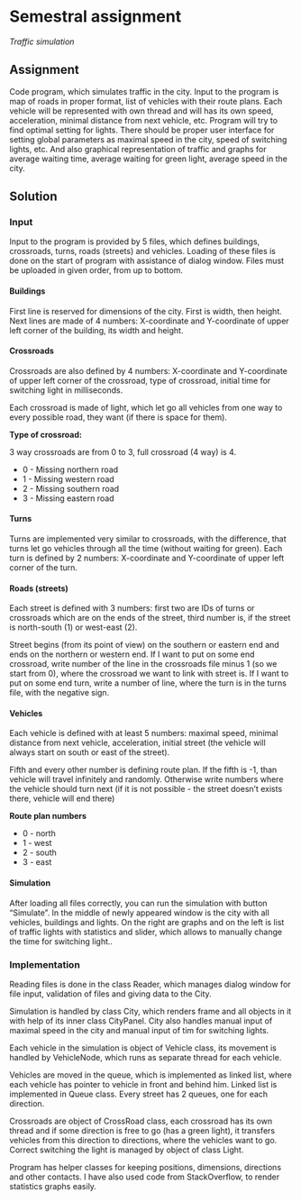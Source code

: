 # Semestral assignment
*Traffic simulation*

## Assignment
Code program, which simulates traffic in the city. Input to the program is map of roads in proper format, list of vehicles with their route plans. Each vehicle will be represented with own thread and will has its own speed, acceleration, minimal distance from next vehicle, etc. Program will try to find optimal setting for lights. There should be proper user interface for setting global parameters as maximal speed in the city, speed of switching lights, etc. And also graphical representation of traffic and graphs for average waiting time, average waiting for green light, average speed in the city.

## Solution

### Input
Input to the program is provided by 5 files, which defines buildings, crossroads, turns, roads (streets) and vehicles. Loading of these files is done on the start of program with assistance of dialog window. Files must be uploaded in given order, from up to bottom.

#### Buildings
First line is reserved for dimensions of the city. First is width, then height. Next lines are made of 4 numbers: X-coordinate and Y-coordinate of upper left corner of the building, its width and height.


#### Crossroads
Crossroads are also defined by 4 numbers: X-coordinate and Y-coordinate of upper left corner of the crossroad, type of crossroad, initial time for switching light in milliseconds. 

Each crossroad is made of light, which let go all vehicles from one way to every possible road, they want (if there is space for them).

**Type of crossroad:**

3 way crossroads are from 0 to 3, full crossroad (4 way) is 4.
* 0 - Missing northern road
* 1 - Missing western road
* 2 - Missing southern road
* 3 - Missing eastern road

#### Turns
Turns are implemented very similar to crossroads, with the difference, that turns let go vehicles through all the time (without waiting for green). Each turn is defined by 2 numbers: X-coordinate and Y-coordinate of upper left corner of the turn.

#### Roads (streets)
Each street is defined with 3 numbers: first two are IDs of turns or crossroads which are on the ends of the street, third number is, if the street is north-south (1) or west-east (2).

Street begins (from its point of view) on the southern or eastern end and ends on the northern or western end. If I want to put on some end crossroad, write number of the line in the crossroads file minus 1 (so we start from 0), where the crossroad we want to link with street is. If I want to put on some end turn, write a number of line, where the turn is in the turns file, with the negative sign.

#### Vehicles
Each vehicle is defined with at least 5 numbers: maximal speed, minimal distance from next vehicle, acceleration, initial street (the vehicle will always start on south or east of the street).

Fifth and every other number is defining route plan. If the fifth is -1, than vehicle will travel infinitely and randomly. Otherwise write numbers where the vehicle should turn next (if it is not possible - the street doesn’t exists there, vehicle will end there)

**Route plan numbers**
* 0 - north
* 1 - west
* 2 - south
* 3 - east

#### Simulation
After loading all files correctly, you can run the simulation with button “Simulate”. In the middle of newly appeared window is the city with all vehicles, buildings and lights. On the right are graphs and on the left is list of traffic lights with statistics and slider, which allows to manually change the time for switching light..

### Implementation
Reading files is done in the class Reader, which manages dialog window for file input, validation of files and giving data to the City.

Simulation is handled by class City, which renders frame and all objects in it with help of its inner class CityPanel. City also handles manual input of maximal speed in the city and  manual input of tim for switching lights.

Each vehicle in the simulation is object of Vehicle class, its movement is handled by VehicleNode, which runs as separate thread for each vehicle.

Vehicles are moved in the queue, which is implemented as linked list, where each vehicle has pointer to vehicle in front and behind him. Linked list is implemented in Queue class. Every street has 2 queues, one for each direction.

Crossroads are object of CrossRoad class, each crossroad has its own thread and if some direction is free to go (has a green light), it transfers vehicles from this direction to directions, where the vehicles want to go. Correct switching the light is managed by object of class Light.

Program has helper classes for keeping positions, dimensions, directions and other contacts. I have also used code from StackOverflow, to render statistics graphs easily.
